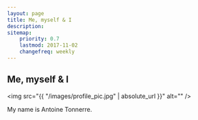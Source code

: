 ```yaml
---
layout: page
title: Me, myself & I
description: 
sitemap:
    priority: 0.7
    lastmod: 2017-11-02
    changefreq: weekly
---
```

## Me, myself & I

<span class="image left"><img src="{{ "/images/profile_pic.jpg" | absolute_url }}" alt="" /></span>

My name is Antoine Tonnerre.
